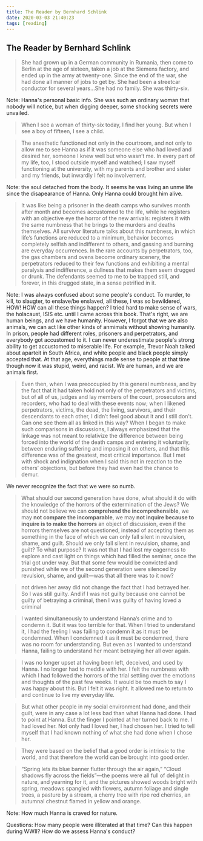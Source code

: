 ```yaml
---
title: The Reader by Bernhard Schlink 
date: 2020-03-03 21:40:23
tags: [reading]
---
```

## The Reader by Bernhard Schlink 

> She had grown up in a German community in Rumania, then come to Berlin at the age of sixteen, taken a job at the Siemens factory, and ended up in the army at twenty-one. Since the end of the war, she had done all manner of jobs to get by. She had been a streetcar conductor for several years...She had no family. She was thirty-six.

Note: Hanna's personal basic info. She was such an ordinary woman that nobody will notice, but when digging deeper, some shocking secrets were unvailed. 

> When I see a woman of thirty-six today, I find her young. But when I see a boy of fifteen, I see a child.

> The anesthetic functioned not only in the courtroom, and not only to allow me to see Hanna as if it was someone else who had loved and desired her, someone I knew well but who wasn’t me. In every part of my life, too, I stood outside myself and watched; I saw myself functioning at the university, with my parents and brother and sister and my friends, but inwardly I felt no involvement. 

Note: the soul detached from the body. It seems he was living an unme life since the disapearance of Hanna. Only Hanna could brought him alive. 

> It was like being a prisoner in the death camps who survives month after month and becomes accustomed to the life, while he registers with an objective eye the horror of the new arrivals: registers it with the same numbness that he brings to the murders and deaths themselves. All survivor literature talks about this numbness, in which life’s functions are reduced to a minimum, behavior becomes completely selfish and indifferent to others, and gassing and burning are everyday occurrences. In the rare accounts by perpetrators, too, the gas chambers and ovens become ordinary scenery, the perpetrators reduced to their few functions and exhibiting a mental paralysis and indifference, a dullness that makes them seem drugged or drunk. The defendants seemed to me to be trapped still, and forever, in this drugged state, in a sense petrified in it.

Note: I was always confused about some people's conduct. To murder, to kill, to slaugter, to enslave/be enslaved, all these, I was so bewildered, HOW! HOW can all these things happen? I tried hard to make sense of wars, the holacaust, ISIS etc. until I came across this book. That's right, we are human beings, and we have humanity. However, I forgot that we are also animals, we can act like other kinds of anmimals without showing humanity. In prison, people had different roles, prisoners and perpetrators, and everybody got accustomed to it. I can never underestimate people's strong ability to get accustomed to miserable life. For example, Trevor Noah talked about aparteit in South Africa, and white people and black people simply accepted that. At that age, everythings made sense to people at that time though now it was stupid, weird, and racist. We are human, and we are animals first. 

>Even then, when I was preoccupied by this general numbness, and by the fact that it had taken hold not only of the perpetrators and victims, but of all of us, judges and lay members of the court, prosecutors and recorders, who had to deal with these events now; when I likened perpetrators, victims, the dead, the living, survivors, and their descendants to each other, I didn’t feel good about it and I still don’t.
Can one see them all as linked in this way? When I began to make such comparisons in discussions, I always emphasized that the linkage was not meant to relativize the difference between being forced into the world of the death camps and entering it voluntarily, between enduring suffering and imposing it on others, and that this difference was of the greatest, most critical importance. But I met with shock and indignation when I said this not in reaction to the others’ objections, but before they had even had the chance to demur.

We never recognize the fact that we were so numb.

>What should our second generation have done, what should it do with the knowledge of the horrors of the extermination of the Jews? We should not believe we can **comprehend the incomprehensible**, we may **not compare the incomparable**, we may **not inquire because to inquire is to make the horrors** an object of discussion, even if the horrors themselves are not questioned, instead of accepting them as something in the face of which we can only fall silent in revulsion, shame, and guilt. Should we only fall silent in revulsion, shame, and guilt? To what purpose? It was not that I had lost my eagerness to explore and cast light on things which had filled the seminar, once the trial got under way. But that some few would be convicted and punished while we of the second generation were silenced by revulsion, shame, and guilt—was that all there was to it now?

>not driven her away did not change the fact that I had betrayed her. So I was still guilty. And if I was not guilty because one cannot be guilty of betraying a criminal, then I was guilty of having loved a criminal

>I wanted simultaneously to understand Hanna’s crime and to condemn it. But it was too terrible for that. When I tried to understand it, I had the feeling I was failing to condemn it as it must be condemned. When I condemned it as it must be condemned, there was no room for understanding. But even as I wanted to understand Hanna, failing to understand her meant betraying her all over again.

>I was no longer upset at having been left, deceived, and used by Hanna. I no longer had to meddle with her. I felt the numbness with which I had followed the horrors of the trial settling over the emotions and thoughts of the past few weeks. It would be too much to say I was happy about this. But I felt it was right. It allowed me to return to and continue to live my everyday life.

>But what other people in my social environment had done, and their guilt, were in any case a lot less bad than what Hanna had done. I had to point at Hanna. But the finger I pointed at her turned back to me. I had loved her. Not only had I loved her, I had chosen her. I tried to tell myself that I had known nothing of what she had done when I chose her.

>They were based on the belief that a good order is intrinsic to the world, and that therefore the world can be brought into good order.

>“Spring lets its blue banner flutter through the air again,” “Cloud shadows fly across the fields”—the poems were all full of delight in nature, and yearning for it, and the pictures showed woods bright with spring, meadows spangled with flowers, autumn foliage and single trees, a pasture by a stream, a cherry tree with ripe red cherries, an autumnal chestnut flamed in yellow and orange.

Note: How much Hanna is craved for nature. 


Questions: How many people were illiterated at that time? Can this happen during WWII? 
How do we assess Hanna's conduct?
